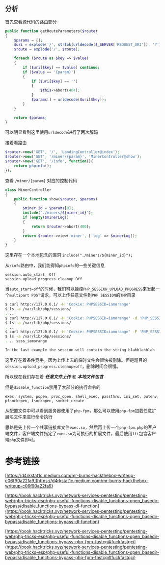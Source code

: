 ## 分析

首先查看源代码的路由部分

```php
public function getRouteParameters($route)
{
    $params = [];
    $uri = explode('/', strtok(urldecode($_SERVER['REQUEST_URI']), '?'));
    $route = explode('/', $route);

    foreach ($route as $key => $value)
    {
        if ($uri[$key] == $value) continue;
        if ($value == '{param}')
        {
            if ($uri[$key] == '')
            {
                $this->abort(404);
            }
            $params[] = urldecode($uri[$key]);
        }
    }

    return $params;
}
```

可以明显看到这里使用`urldecode`进行了两次解码

接着看路由 
```php
$router->new('GET', '/', 'LandingController@index');
$router->new('GET', '/miner/{param}', 'MinerController@show');
$router->new('GET', '/info', function(){
	return phpinfo();
});

```

查看 `/miner/{param}` 对应的控制代码
```php
class MinerController 
{
    public function show($router, $params) 
    {   
        $miner_id = $params[0];
        include("./miners/${miner_id}");
        if (empty($minerLog))
        {
            return $router->abort(400);
        }
        return $router->view('miner', ['log' => $minerLog]);
    }
}
```

这里存在一个本地包含的漏洞 `include("./miners/${miner_id}");`


从`/info`路由中，我们能得知`phpinfo`的一些关键信息

```
session.auto_start	Off
session.upload_progress.cleanup	Off
```

当`auto_start=off`的时候，我们可以操控`PHP_SESSION_UPLOAD_PROGRESS`来发起一个`multipart POST`请求，可以上传任意文件到`PHP SESSION`的`TMP`目录

```bash
$ curl http://127.0.0.1/ -H 'Cookie: PHPSESSID=iamorange'
$ ls -a /var/lib/php/sessions/
. ..
$ curl http://127.0.0.1/ -H 'Cookie: PHPSESSID=iamorange' -d 'PHP_SESSION_UPLOAD_PROGRESS=blahblahblah'
$ ls -a /var/lib/php/sessions/
. ..
$ curl http://127.0.0.1/ -H 'Cookie: PHPSESSID=iamorange' -F 'PHP_SESSION_UPLOAD_PROGRESS=blahblahblah'  -F 'file=@/etc/passwd'
$ ls -a /var/lib/php/sessions/
. .. sess_iamorange

In the last example the session will contain the string blahblahblah
```

这里存在着条件竞争，因为上传上去的临时文件会很快被删除。但是题目的`session.upload_progress.cleanup=off`，删除时间会很慢。

所以现在我们存在着 ***任意文件上传*** 和 ***本地文件包含***

但是`disable_function`禁用了大部分的执行命令的
```
exec, system, popen, proc_open, shell_exec, passthru, ini_set, putenv, pfsockopen, fsockopen, socket_create
```

从配置文件中可以看到服务器使用了`php-fpm`，那么可以使用`php-fpm`加载任意扩展名文件来进行命令执行

思路是先上传一个共享链接库文件`exec.so`，然后再上传一个`php-fpm.php`的客户端文件，客户端文件指定了`exec.so`为可执行的扩展文件，最后使用`lfi`包含客户端`php`文件即可。



# 参考链接


[https://d4rkstat1c.medium.com/mr-burns-hackthebox-writeup-c06f90a22fa9](https://d4rkstat1c.medium.com/mr-burns-hackthebox-writeup-c06f90a22fa9)

[https://book.hacktricks.xyz/network-services-pentesting/pentesting-web/php-tricks-esp/php-useful-functions-disable_functions-open_basedir-bypass/disable_functions-bypass-dl-function](https://book.hacktricks.xyz/network-services-pentesting/pentesting-web/php-tricks-esp/php-useful-functions-disable_functions-open_basedir-bypass/disable_functions-bypass-dl-function)

[https://book.hacktricks.xyz/network-services-pentesting/pentesting-web/php-tricks-esp/php-useful-functions-disable_functions-open_basedir-bypass/disable_functions-bypass-php-fpm-fastcgi#fuckfastgci](https://book.hacktricks.xyz/network-services-pentesting/pentesting-web/php-tricks-esp/php-useful-functions-disable_functions-open_basedir-bypass/disable_functions-bypass-php-fpm-fastcgi#fuckfastgci)


